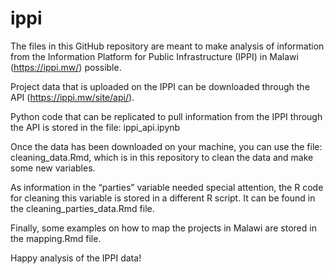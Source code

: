 # ippi

The files in this GitHub repository are meant to make analysis of information from the Information Platform for Public Infrastructure (IPPI) in Malawi (https://ippi.mw/) possible. 

Project data that is uploaded on the IPPI can be downloaded through the API (https://ippi.mw/site/api/). 

Python code that can be replicated to pull information from the IPPI through the API is stored in the file: ippi_api.ipynb

Once the data has been downloaded on your machine, you can use the file: cleaning_data.Rmd, which is in this repository to clean the data and make some new variables. 

As information in the “parties” variable needed special attention, the R code for cleaning this variable is stored in a different R script. It can be found in the cleaning_parties_data.Rmd file. 

Finally, some examples on how to map the projects in Malawi are stored in the mapping.Rmd file.

Happy analysis of the IPPI data!

